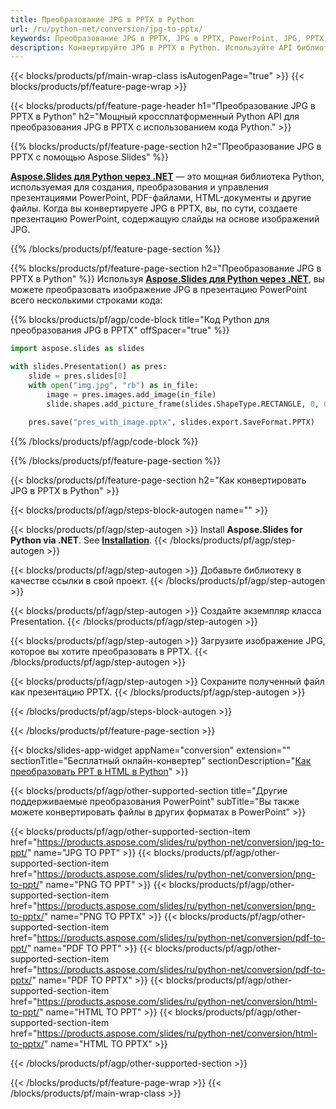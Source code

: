 ```yaml
---
title: Преобразование JPG в PPTX в Python
url: /ru/python-net/conversion/jpg-to-pptx/
keywords: Преобразование JPG в PPTX, JPG в PPTX, PowerPoint, JPG, PPTX, API Python, библиотеку Python
description: Конвертируйте JPG в PPTX в Python. Используйте API библиотеки Python для преобразования изображений JPG в PowerPoint
---
```


{{< blocks/products/pf/main-wrap-class isAutogenPage="true" >}}
{{< blocks/products/pf/feature-page-wrap >}}

{{< blocks/products/pf/feature-page-header h1="Преобразование JPG в PPTX в Python" h2="Мощный кроссплатформенный Python API для преобразования JPG в PPTX с использованием кода Python." >}}

{{% blocks/products/pf/feature-page-section h2="Преобразование JPG в PPTX с помощью Aspose.Slides" %}}

[**Aspose.Slides для Python через .NET**](https://products.aspose.com/slides/ru/python-net/) — это мощная библиотека Python, используемая для создания, преобразования и управления презентациями PowerPoint, PDF-файлами, HTML-документы и другие файлы. Когда вы конвертируете JPG в PPTX, вы, по сути, создаете презентацию PowerPoint, содержащую слайды на основе изображений JPG.

{{% /blocks/products/pf/feature-page-section %}}


{{% blocks/products/pf/feature-page-section  h2="Преобразование JPG в PPTX в Python" %}}
Используя [**Aspose.Slides для Python через .NET**](https://products.aspose.com/slides/ru/python-net/), вы можете преобразовать изображение JPG в презентацию PowerPoint всего несколькими строками кода:

{{% blocks/products/pf/agp/code-block title="Код Python для преобразования JPG в PPTX" offSpacer="true" %}}
```py
import aspose.slides as slides

with slides.Presentation() as pres:
    slide = pres.slides[0]
    with open("img.jpg", "rb") as in_file:
        image = pres.images.add_image(in_file)
        slide.shapes.add_picture_frame(slides.ShapeType.RECTANGLE, 0, 0, 720, 540, image)
    
    pres.save("pres_with_image.pptx", slides.export.SaveFormat.PPTX)
```
{{% /blocks/products/pf/agp/code-block %}}

{{% /blocks/products/pf/feature-page-section %}}




{{< blocks/products/pf/feature-page-section  h2="Как конвертировать JPG в PPTX в Python" >}}


{{< blocks/products/pf/agp/steps-block-autogen name="" >}}


{{< blocks/products/pf/agp/step-autogen >}}
Install **Aspose.Slides for Python via .NET**. See [**Installation**](https://docs.aspose.com/slides/python-net/installation/).
{{< /blocks/products/pf/agp/step-autogen >}}

{{< blocks/products/pf/agp/step-autogen >}}
Добавьте библиотеку в качестве ссылки в свой проект.
{{< /blocks/products/pf/agp/step-autogen >}}

{{< blocks/products/pf/agp/step-autogen >}}
Создайте экземпляр класса Presentation.
{{< /blocks/products/pf/agp/step-autogen >}}

{{< blocks/products/pf/agp/step-autogen >}}
Загрузите изображение JPG, которое вы хотите преобразовать в PPTX.
{{< /blocks/products/pf/agp/step-autogen >}}

{{< blocks/products/pf/agp/step-autogen >}}
Сохраните полученный файл как презентацию PPTX.
{{< /blocks/products/pf/agp/step-autogen >}}


{{< /blocks/products/pf/agp/steps-block-autogen >}}


{{< /blocks/products/pf/feature-page-section >}}




{{< blocks/slides-app-widget  appName="conversion" extension="" sectionTitle="Бесплатный онлайн-конвертер" sectionDescription="[Как преобразовать PPT в HTML в Python](https://products.aspose.com/slides/ru/en/python-net/conversion/ppt-to-html/)" >}}

{{< blocks/products/pf/agp/other-supported-section title="Другие поддерживаемые преобразования PowerPoint" subTitle="Вы также можете конвертировать файлы в других форматах в PowerPoint" >}} 

{{< blocks/products/pf/agp/other-supported-section-item href="https://products.aspose.com/slides/ru/python-net/conversion/jpg-to-ppt/" name="JPG TO PPT" >}}
{{< blocks/products/pf/agp/other-supported-section-item href="https://products.aspose.com/slides/ru/python-net/conversion/png-to-ppt/" name="PNG TO PPT" >}}
{{< blocks/products/pf/agp/other-supported-section-item href="https://products.aspose.com/slides/ru/python-net/conversion/png-to-pptx/" name="PNG TO PPTX" >}}
{{< blocks/products/pf/agp/other-supported-section-item href="https://products.aspose.com/slides/ru/python-net/conversion/pdf-to-ppt/" name="PDF TO PPT" >}}
{{< blocks/products/pf/agp/other-supported-section-item href="https://products.aspose.com/slides/ru/python-net/conversion/pdf-to-pptx/" name="PDF TO PPTX" >}}
{{< blocks/products/pf/agp/other-supported-section-item href="https://products.aspose.com/slides/ru/python-net/conversion/html-to-ppt/" name="HTML TO PPT" >}}
{{< blocks/products/pf/agp/other-supported-section-item href="https://products.aspose.com/slides/ru/python-net/conversion/html-to-pptx/" name="HTML TO PPTX" >}}


{{< /blocks/products/pf/agp/other-supported-section >}}

{{< /blocks/products/pf/feature-page-wrap >}}
{{< /blocks/products/pf/main-wrap-class >}}